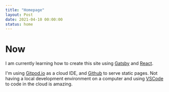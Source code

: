 ```yaml
---
title: "Homepage"
layout: Post
date: 2021-04-10 00:00:00
status: home
---
```


# Now

I am currently learning how to create this site using <a href="https://gatsbyjs.com" target="_blank" rel="noreferrer">Gatsby</a> and <a href="https://reactjs.org" target="_blank" rel="noreferrer">React</a>.</p>

<p>I'm using <a href="https://gitpod.io" target="_blank" rel="noreferrer">Gitpod.io</a> as a cloud IDE, and <a href="https://github.com/kennyklee/blog/projects/1" target="_blank" rel="noreferrer">Github</a> to serve static pages. Not having a local development environment on a computer and using <a href="https://code.visualstudio.com/" target="_blank" rel="noreferrer">VSCode</a> to code in the cloud is amazing.</p>
